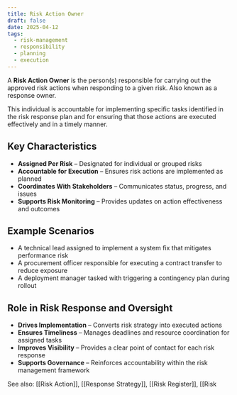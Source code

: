 ```yaml
---
title: Risk Action Owner
draft: false
date: 2025-04-12
tags:
  - risk-management
  - responsibility
  - planning
  - execution
---
```


A **Risk Action Owner** is the person(s) responsible for carrying out the approved risk actions when responding to a given risk. Also known as a response owner.

This individual is accountable for implementing specific tasks identified in the risk response plan and for ensuring that those actions are executed effectively and in a timely manner.

## Key Characteristics

- **Assigned Per Risk** – Designated for individual or grouped risks  
- **Accountable for Execution** – Ensures risk actions are implemented as planned  
- **Coordinates With Stakeholders** – Communicates status, progress, and issues  
- **Supports Risk Monitoring** – Provides updates on action effectiveness and outcomes  

## Example Scenarios

- A technical lead assigned to implement a system fix that mitigates performance risk  
- A procurement officer responsible for executing a contract transfer to reduce exposure  
- A deployment manager tasked with triggering a contingency plan during rollout  

## Role in Risk Response and Oversight

- **Drives Implementation** – Converts risk strategy into executed actions  
- **Ensures Timeliness** – Manages deadlines and resource coordination for assigned tasks  
- **Improves Visibility** – Provides a clear point of contact for each risk response  
- **Supports Governance** – Reinforces accountability within the risk management framework  

See also: [[Risk Action]], [[Response Strategy]], [[Risk Register]], [[Risk
